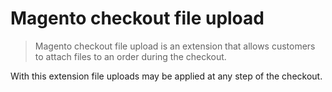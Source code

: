 # Magento checkout file upload
> Magento checkout file upload is an extension that allows customers to attach files to an order during the checkout. 

With this extension file uploads may be applied at any step of the checkout.